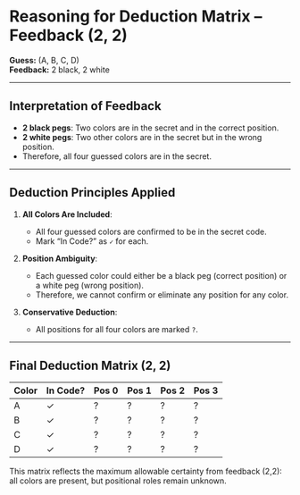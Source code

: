 # Reasoning for Deduction Matrix – Feedback (2, 2)

**Guess:** (A, B, C, D)  
**Feedback:** 2 black, 2 white

---

## Interpretation of Feedback

- **2 black pegs**: Two colors are in the secret and in the correct position.
- **2 white pegs**: Two other colors are in the secret but in the wrong position.
- Therefore, all four guessed colors are in the secret.

---

## Deduction Principles Applied

1. **All Colors Are Included**:
   - All four guessed colors are confirmed to be in the secret code.
   - Mark “In Code?” as `✓` for each.

2. **Position Ambiguity**:
   - Each guessed color could either be a black peg (correct position) or a white peg (wrong position).
   - Therefore, we cannot confirm or eliminate any position for any color.

3. **Conservative Deduction**:
   - All positions for all four colors are marked `?`.

---

## Final Deduction Matrix (2, 2)

| Color | In Code? | Pos 0 | Pos 1 | Pos 2 | Pos 3 |
|-------|----------|--------|--------|--------|--------|
| A     | ✓        | ?      | ?      | ?      | ?      |
| B     | ✓        | ?      | ?      | ?      | ?      |
| C     | ✓        | ?      | ?      | ?      | ?      |
| D     | ✓        | ?      | ?      | ?      | ?      |

This matrix reflects the maximum allowable certainty from feedback (2,2): all colors are present, but positional roles remain unknown.
